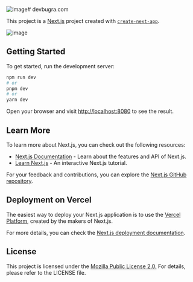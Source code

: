 ![image](https://github.com/bugra-isik/HomePage/assets/120986459/bea34e77-7fae-48a2-a34e-affc7eeb5248)# devbugra.com

This project is a [Next.js](https://nextjs.org/) project created with [`create-next-app`](https://github.com/vercel/next.js/tree/canary/packages/create-next-app).

![image](https://github.com/bugra-isik/HomePage/assets/120986459/49ae4a94-dafc-4bb0-9492-759d42877e9e)

## Getting Started

To get started, run the development server:

```bash
npm run dev
# or
pnpm dev
# or
yarn dev
```

Open your browser and visit [http://localhost:8080](http://localhost:8080) to see the result.

## Learn More

To learn more about Next.js, you can check out the following resources:

- [Next.js Documentation](https://nextjs.org/docs) - Learn about the features and API of Next.js.
- [Learn Next.js](https://nextjs.org/learn) - An interactive Next.js tutorial.

For your feedback and contributions, you can explore the [Next.js GitHub repository](https://github.com/vercel/next.js/).

## Deployment on Vercel

The easiest way to deploy your Next.js application is to use the [Vercel Platform](https://vercel.com/new?utm_medium=default-template&filter=next.js&utm_source=create-next-app&utm_campaign=create-next-app-readme), created by the makers of Next.js.

For more details, you can check the [Next.js deployment documentation](https://nextjs.org/docs/deployment).

## License

This project is licensed under the [Mozilla Public License 2.0.](LICENSE) For details, please refer to the LICENSE file.
